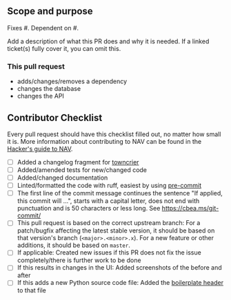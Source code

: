 ## Scope and purpose

Fixes #<!-- ISSUE-ID -->. Dependent on #<!-- PULL-REQUEST-ID -->. <!-- Reference: https://docs.github.com/en/issues/tracking-your-work-with-issues/linking-a-pull-request-to-an-issue -->

Add a description of what this PR does and why it is needed. If a linked ticket(s) fully
cover it, you can omit this.

<!-- remove things that do not apply -->
### This pull request
* adds/changes/removes a dependency
* changes the database
* changes the API


## Contributor Checklist

Every pull request should have this checklist filled out, no matter how small it is.
More information about contributing to NAV can be found in the
[Hacker's guide to NAV](https://nav.readthedocs.io/en/latest/hacking/hacking.html#hacker-s-guide-to-nav).

<!-- Add an "X" inside the brackets to confirm -->
<!-- If not checking one or more of the boxes, please explain why below each or remove the line if not applicable. -->

* [ ] Added a changelog fragment for [towncrier](https://nav.readthedocs.io/en/latest/hacking/hacking.html#adding-a-changelog-entry)
* [ ] Added/amended tests for new/changed code
* [ ] Added/changed documentation
* [ ] Linted/formatted the code with ruff, easiest by using [pre-commit](https://nav.readthedocs.io/en/latest/hacking/hacking.html#pre-commit-hooks-and-ruff)
* [ ] The first line of the commit message continues the sentence "If applied, this commit will ...", starts with a capital letter, does not end with punctuation and is 50 characters or less long. See https://cbea.ms/git-commit/
* [ ] This pull request is based on the correct upstream branch: For a patch/bugfix affecting the latest stable version, it should be based on that version's branch (`<major>.<minor>.x`). For a new feature or other additions, it should be based on `master`.
* [ ] If applicable: Created new issues if this PR does not fix the issue completely/there is further work to be done
* [ ] If this results in changes in the UI: Added screenshots of the before and after
* [ ] If this adds a new Python source code file: Added the [boilerplate header](https://nav.readthedocs.io/en/latest/hacking/hacking.html#python-boilerplate-headers) to that file

<!-- Make this a draft PR if the content is subject to change, cannot be merged or if it is for initial feedback -->
